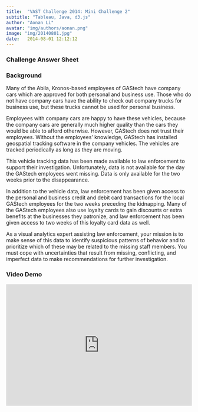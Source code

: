 ```yaml
---
title:  "VAST Challenge 2014: Mini Challenge 2"
subtitle: "Tableau, Java, d3.js"
author: "Aonan Li"
avatar: "img/authors/aonan.png"
image: "img/20140801.jpg"
date:   2014-08-01 12:12:12
---
```


### Challenge Answer Sheet
<a href="http://hcil2.cs.umd.edu/newvarepository/VAST%20Challenge%202014/challenges/MC2%20-%20Patterns%20of%20Life%20Analysis/entries/Shandong%20University/"><i class="fa fa-file-word-o fa-3x"></i></a>

### Background
Many of the Abila, Kronos-based employees of GAStech have company cars which are approved for both personal and business use. Those who do not have company cars have the ability to check out company trucks for business use, but these trucks cannot be used for personal business.

Employees with company cars are happy to have these vehicles, because the company cars are generally much higher quality than the cars they would be able to afford otherwise. However, GAStech does not trust their employees. Without the employees’ knowledge, GAStech has installed geospatial tracking software in the company vehicles. The vehicles are tracked periodically as long as they are moving.

This vehicle tracking data has been made available to law enforcement to support their investigation. Unfortunately, data is not available for the day the GAStech employees went missing. Data is only available for the two weeks prior to the disappearance.

In addition to the vehicle data, law enforcement has been given access to the personal and business credit and debit card transactions for the local GAStech employees for the two weeks preceding the kidnapping. Many of the GAStech employees also use loyalty cards to gain discounts or extra benefits at the businesses they patronize, and law enforcement has been given access to two weeks of this loyalty card data as well.

As a visual analytics expert assisting law enforcement, your mission is to make sense of this data to identify suspicious patterns of behavior and to prioritize which of these may be related to the missing staff members. You must cope with uncertainties that result from missing, conflicting, and imperfect data to make recommendations for further investigation.

### Video Demo
<iframe src="https://player.vimeo.com/video/177012437" width="100%" height="330" frameborder="0" webkitallowfullscreen mozallowfullscreen allowfullscreen></iframe>
